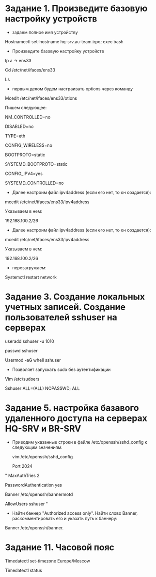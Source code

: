 # Задание 1. Произведите базовую настройку устройств

* задаем полное имя устройству
  
Hostnamectl set-hostname hq-srv.au-team.irpo; exec bash

* Произведите базовую настройку устройств
  
Ip a   -> ens33

Cd /etc/net/ifaces/ens33

Ls

* первым делом будем настраивать options через команду
  
Mcedit /etc/net/ifaces/ens33/otions

Пишем следующее:

NM_CONTROLLED=no

DISABLED=no

TYPE=eth

CONFIG_WIRELESS=no

BOOTPROTO=static

SYSTEMD_BOOTPROTO=static

CONFIG_IPV4=yes

SYSTEMD_CONTROLLED=no

* Далее настроим файл ipv4address (если его нет, то он создается):
  
mcedit /etc/net/ifaces/ens33/ipv4address

Указываем в нем:

192.168.100.2/26

* Далее настроим файл ipv4address (если его нет, то он создается):
  
mcedit /etc/net/ifaces/ens33/ipv4address

Указываем в нем:

192.168.100.2/26

* перезагружаем:
  
Systemctl restart network

# Задание 3. Создание локальных учетных записей. Создание пользователей sshuser на серверах

useradd sshuser -u 1010 

passwd sshuser 

Usermod -aG whell sshuser

* Позволяет запускать sudo без аутентификации
  
Vim /etc/sudoers

Sshuser ALL=(ALL) NOPASSWD; ALL

# Задание 5. настройка базавого удаленного доступа на серверах HQ-SRV и BR-SRV

* Приводим указанные строки в файле /etc/openssh/sshd_config к следующим значениям:

  vim /etc/openssh/sshd_config

  Port 2024
  
" MaxAuthTries 2

PasswordAuthentication yes

Banner /etc/openssh/bannermotd

AllowUsers  sshuser "

* Найти баннер "Authorized access only". Найти слово Banner, раскомментировать его и указать путь к баннеру:
  
 Banner /etc/openssh/banner. 

# Задание 11. Часовой пояс

Timedatectl set-timezone Europe/Moscow

Timedatectl status
